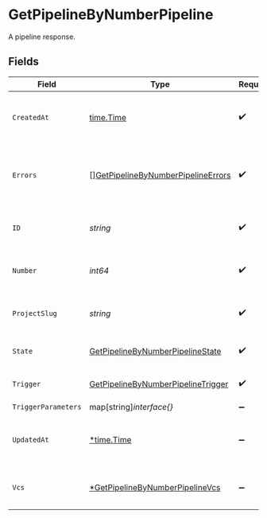 # GetPipelineByNumberPipeline

A pipeline response.


## Fields

| Field                                                                                               | Type                                                                                                | Required                                                                                            | Description                                                                                         | Example                                                                                             |
| --------------------------------------------------------------------------------------------------- | --------------------------------------------------------------------------------------------------- | --------------------------------------------------------------------------------------------------- | --------------------------------------------------------------------------------------------------- | --------------------------------------------------------------------------------------------------- |
| `CreatedAt`                                                                                         | [time.Time](https://pkg.go.dev/time#Time)                                                           | :heavy_check_mark:                                                                                  | The date and time the pipeline was created.                                                         |                                                                                                     |
| `Errors`                                                                                            | [][GetPipelineByNumberPipelineErrors](../../models/operations/getpipelinebynumberpipelineerrors.md) | :heavy_check_mark:                                                                                  | A sequence of errors that have occurred within the pipeline.                                        |                                                                                                     |
| `ID`                                                                                                | *string*                                                                                            | :heavy_check_mark:                                                                                  | The unique ID of the pipeline.                                                                      | 5034460f-c7c4-4c43-9457-de07e2029e7b                                                                |
| `Number`                                                                                            | *int64*                                                                                             | :heavy_check_mark:                                                                                  | The number of the pipeline.                                                                         | 25                                                                                                  |
| `ProjectSlug`                                                                                       | *string*                                                                                            | :heavy_check_mark:                                                                                  | The project-slug for the pipeline.                                                                  | gh/CircleCI-Public/api-preview-docs                                                                 |
| `State`                                                                                             | [GetPipelineByNumberPipelineState](../../models/operations/getpipelinebynumberpipelinestate.md)     | :heavy_check_mark:                                                                                  | The current state of the pipeline.                                                                  |                                                                                                     |
| `Trigger`                                                                                           | [GetPipelineByNumberPipelineTrigger](../../models/operations/getpipelinebynumberpipelinetrigger.md) | :heavy_check_mark:                                                                                  | A summary of the trigger.                                                                           |                                                                                                     |
| `TriggerParameters`                                                                                 | map[string]*interface{}*                                                                            | :heavy_minus_sign:                                                                                  | N/A                                                                                                 |                                                                                                     |
| `UpdatedAt`                                                                                         | [*time.Time](https://pkg.go.dev/time#Time)                                                          | :heavy_minus_sign:                                                                                  | The date and time the pipeline was last updated.                                                    |                                                                                                     |
| `Vcs`                                                                                               | [*GetPipelineByNumberPipelineVcs](../../models/operations/getpipelinebynumberpipelinevcs.md)        | :heavy_minus_sign:                                                                                  | VCS information for the pipeline.                                                                   |                                                                                                     |